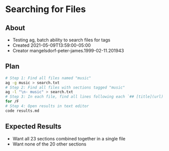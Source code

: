 



# Searching for Files




## About
- Testing ag, batch ability to search files for tags
- Created 2021-05-09T13:59:00-05:00
- Creator mangelsdorf-peter-james.1999-02-11.201943




## Plan
```bash
# Step 1: Find all files named "music"
ag -g music > search.txt
# Step 2: Find all files with sections tagged "music"
ag -l "\n- music" > search.txt
# Step 3: In each file, find all lines following each `## [title](url)` and before the next section
for /F 
# Step 4: Open results in text editor
code results.md
```



## Expected Results
- Want all 23 sections combined together in a single file
- Want none of the 20 other sections






